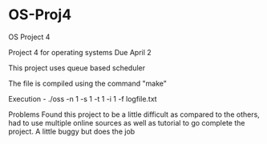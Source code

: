 # OS-Proj4
OS Project 4

Project 4 for operating systems Due April 2

This project uses queue based scheduler

The file is compiled using the command "make"

Execution - ./oss -n 1 -s 1 -t 1 -i 1 -f logfile.txt

Problems Found this project to be a little difficult as compared to the others, had to use multiple online sources as well as tutorial to go complete the project. A little buggy but does the job
